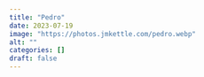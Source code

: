 ```yaml
---
title: "Pedro"
date: 2023-07-19
image: "https://photos.jmkettle.com/pedro.webp"
alt: ""
categories: []
draft: false
---
```

